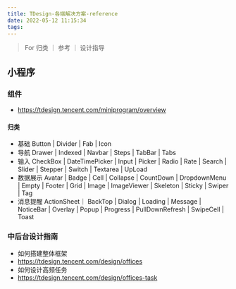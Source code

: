 ```yaml
---
title: TDesign-各端解决方案-reference
date: 2022-05-12 11:15:34
tags:
---
```

> For 归类 ｜ 参考 ｜ 设计指导

## 小程序

### 组件
- https://tdesign.tencent.com/miniprogram/overview

#### 归类
- 基础 Button | Divider | Fab | Icon
- 导航 Drawer | Indexed | Navbar | Steps | TabBar | Tabs
- 输入 CheckBox | DateTimePicker | Input | Picker | Radio | Rate | Search | Slider | Stepper | Switch | Textarea | UpLoad
- 数据展示 Avatar | Badge | Cell | Collapse | CountDown | DropdownMenu | Empty | Footer | Grid | Image | ImageViewer | Skeleton | Sticky | Swiper | Tag
- 消息提醒 ActionSheet｜ BackTop | Dialog | Loading | Message | NoticeBar | Overlay | Popup | Progress | PullDownRefresh | SwipeCell | Toast


### 中后台设计指南
- 如何搭建整体框架
- https://tdesign.tencent.com/design/offices
- 如何设计高频任务
- https://tdesign.tencent.com/design/offices-task